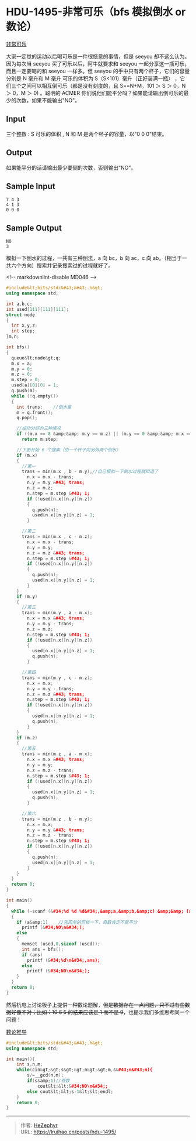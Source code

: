 # HDU-1495-非常可乐（bfs 模拟倒水 or 数论）


[非常可乐](http://acm.hdu.edu.cn/showproblem.php?pid=1495)

大家一定觉的运动以后喝可乐是一件很惬意的事情，但是 seeyou 却不这么认为。因为每次当 seeyou 买了可乐以后，阿牛就要求和 seeyou 一起分享这一瓶可乐，而且一定要喝的和 seeyou 一样多。但 seeyou 的手中只有两个杯子，它们的容量分别是 N 毫升和 M 毫升 可乐的体积为 S（S&lt;101）毫升（正好装满一瓶） ，它们三个之间可以相互倒可乐（都是没有刻度的，且 S==N&#43;M，101 ＞ S ＞ 0，N ＞ 0，M ＞ 0) 。聪明的 ACMER 你们说他们能平分吗？如果能请输出倒可乐的最少的次数，如果不能输出&#34;NO&#34;。

## Input

三个整数 : S 可乐的体积 , N 和 M 是两个杯子的容量，以&#34;0 0 0&#34;结束。

## Output

如果能平分的话请输出最少要倒的次数，否则输出&#34;NO&#34;。

## Sample Input

    7 4 3
    4 1 3
    0 0 0

## Sample Output

    NO
    3

模拟一下倒水的过程，一共有三种倒法，a 向 bc，b 向 ac，c 向 ab。（相当于一共六个方向）搜索并记录搜索过的过程就好了。

&lt;!-- markdownlint-disable MD046 --&gt;

```cpp
#include&lt;bits/stdc&#43;&#43;.h&gt;
using namespace std;

int a,b,c;
int used[111][111][111];
struct node
{
  int x,y,z;
  int step;
}m,n;

int bfs()
{
  queue&lt;node&gt;q;
  m.x = a;
  m.y = 0;
  m.z = 0;
  m.step = 0;
  used[a][0][0] = 1;
  q.push(m);
  while (!q.empty())
  {
    int trans;    //倒水量
    m = q.front();
    q.pop();

    //成功分好的三种情况
    if ((m.x == 0 &amp;&amp; m.y == m.z) || (m.y == 0 &amp;&amp; m.x == m.z) || (m.z == 0 &amp;&amp; m.x == m.y))
      return m.step;

    //下面开始 6 个搜索（由一个杯子向另外两个倒水）
    if (m.x)
    {
      //第一
      trans = min(m.x , b - m.y);//自己模拟一下倒水过程就知道了
        n.x = m.x - trans;
        n.y = m.y &#43; trans;
        n.z = m.z;
        n.step = m.step &#43; 1;
        if (!used[n.x][n.y][n.z])
        {
          q.push(n);
          used[n.x][n.y][n.z] = 1;
        }

      //第二
      trans = min(m.x , c - m.z);
        n.x = m.x - trans;
        n.y = m.y;
        n.z = m.z &#43; trans;
        n.step = m.step &#43; 1;
        if (!used[n.x][n.y][n.z])
        {
          q.push(n);
          used[n.x][n.y][n.z] = 1;
        }
    }
    if (m.y)
    {
      //第三
      trans = min(m.y , a - m.x);
        n.x = m.x &#43; trans;
        n.y = m.y - trans;
        n.z = m.z;
        n.step = m.step &#43; 1;
        if (!used[n.x][n.y][n.z])
        {
          used[n.x][n.y][n.z] = 1;
          q.push(n);
        }

      //第四
      trans = min(m.y , c - m.z);
        n.x = m.x;
        n.y = m.y - trans;
        n.z = m.z &#43; trans;
        n.step = m.step &#43; 1;
        if (!used[n.x][n.y][n.z])
        {
          used[n.x][n.y][n.z] = 1;
          q.push(n);
        }
    }
    if (m.z)
    {
      //第五
      trans = min(m.z , a - m.x);
        n.x = m.x &#43; trans;
        n.y = m.y;
        n.z = m.z - trans;
        n.step = m.step &#43; 1;
        if (!used[n.x][n.y][n.z])
        {
          used[n.x][n.y][n.z] = 1;
          q.push(n);
        }

      //第六
      trans = min(m.z , b - m.y);
        n.x = m.x;
        n.y = m.y &#43; trans;
        n.z = m.z - trans;
        n.step = m.step &#43; 1;
        if (!used[n.x][n.y][n.z])
        {
          q.push(n);
          used[n.x][n.y][n.z] = 1;
        }
    }
  }
  return 0;
}

int main()
{
  while (~scanf (&#34;%d %d %d&#34;,&amp;a,&amp;b,&amp;c) &amp;&amp; (a || b || c))
  {
    if (a&amp;1)    //先简单的剪枝一下，奇数肯定不能平分
      printf (&#34;NO\n&#34;);
    else
    {
      memset (used,0,sizeof (used));
      int ans = bfs();
      if (ans)
        printf (&#34;%d\n&#34;,ans);
      else
        printf (&#34;NO\n&#34;);
    }
  }
  return 0;
}
```

然后杭电上讨论板子上提供一种数论题解，~~但是数据存在一点问题，只不过有些数据好像不对；比如：10 6 5 的结果应该是 1 而不是 9~~，也提示我们多维思考同一个问题！

[数论推导](https://blog.csdn.net/V5ZSQ/article/details/52097459)

```cpp
#include&lt;bits/stdc&#43;&#43;.h&gt;
using namespace std;

int main(){
    int s,n,m;
    while(cin&gt;&gt;s&gt;&gt;n&gt;&gt;m,s&#43;n&#43;m){
        s/=__gcd(n,m);
        if(s&amp;1)//奇数
            cout&lt;&lt;&#34;NO\n&#34;;
        else cout&lt;&lt;s-1&lt;&lt;endl;
    }
    return 0;
}
```


---

> 作者: [HeZephyr](https://github.com/HeZephyr)  
> URL: https://lruihao.cn/posts/hdu-1495/  

